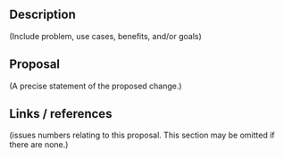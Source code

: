 ## Description
(Include problem, use cases, benefits, and/or goals)

## Proposal

(A precise statement of the proposed change.)

## Links / references

(issues numbers relating to this proposal. This section may be omitted if there are none.)

